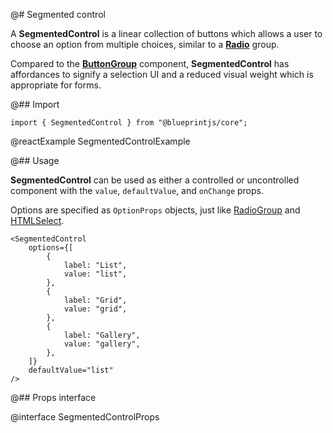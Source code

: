 @# Segmented control

A **SegmentedControl** is a linear collection of buttons which allows a user to choose an option from multiple choices,
similar to a [**Radio**](#core/components/radio) group.

Compared to the [**ButtonGroup**](#core/components/button-group) component, **SegmentedControl** has affordances
to signify a selection UI and a reduced visual weight which is appropriate for forms.

@## Import

```tsx
import { SegmentedControl } from "@blueprintjs/core";
```

@reactExample SegmentedControlExample

@## Usage

**SegmentedControl** can be used as either a controlled or uncontrolled component with the `value`, `defaultValue`,
and `onChange` props.

Options are specified as `OptionProps` objects, just like [RadioGroup](#core/components/radio.radiogroup) and
[HTMLSelect](#core/components/html-select).

```tsx
<SegmentedControl
    options={[
        {
            label: "List",
            value: "list",
        },
        {
            label: "Grid",
            value: "grid",
        },
        {
            label: "Gallery",
            value: "gallery",
        },
    ]}
    defaultValue="list"
/>
```

@## Props interface

@interface SegmentedControlProps
